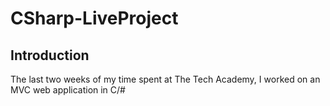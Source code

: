 # CSharp-LiveProject
## Introduction
The last two weeks of my time spent at The Tech Academy, I worked on an MVC web application in C/#
